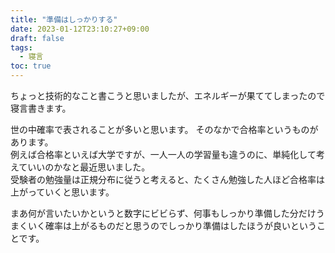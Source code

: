 ```yaml
---
title: "準備はしっかりする"
date: 2023-01-12T23:10:27+09:00
draft: false
tags:
  - 寝言
toc: true
---
```

ちょっと技術的なこと書こうと思いましたが、エネルギーが果ててしまったので寝言書きます。
<!--more-->
世の中確率で表されることが多いと思います。
そのなかで合格率というものがあります。  
例えば合格率といえば大学ですが、一人一人の学習量も違うのに、単純化して考えていいのかなと最近思いました。  
受験者の勉強量は正規分布に従うと考えると、たくさん勉強した人ほど合格率は上がっていくと思います。  

まあ何が言いたいかというと数字にビビらず、何事もしっかり準備した分だけうまくいく確率は上がるものだと思うのでしっかり準備はしたほうが良いということです。

